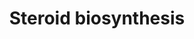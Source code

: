 ---
annotations:
- id: PW:0000040
  parent: classic metabolic pathway
  type: Pathway Ontology
  value: steroid hormone biosynthetic pathway
authors:
- A.Kwa
- MaintBot
- MartijnVanIersel
- Khanspers
- AlexanderPico
- Anatolymikutin
- Egonw
- Mkutmon
- DeSl
- Eweitz
- Finterly
description: Steroidogenesis is the biological process by which steroids are generated
  from cholesterol and transformed into other steroids.  Proteins on this pathway
  have targeted assays available via the [https://assays.cancer.gov/available_assays?wp_id=WP496
  CPTAC Assay Portal].
last-edited: 2021-06-17
organisms:
- Homo sapiens
redirect_from:
- /index.php/Pathway:WP496
- /instance/WP496
- /instance/WP496_rr119106
revision: r119106
schema-jsonld:
- '@context': https://schema.org/
  '@id': https://wikipathways.github.io/pathways/WP496.html
  '@type': Dataset
  creator:
    '@type': Organization
    name: WikiPathways
  description: Steroidogenesis is the biological process by which steroids are generated
    from cholesterol and transformed into other steroids.  Proteins on this pathway
    have targeted assays available via the [https://assays.cancer.gov/available_assays?wp_id=WP496
    CPTAC Assay Portal].
  keywords:
  - 17-alpha-OH-Pregnenolone
  - 17-alpha-OH-Progesterone
  - Androstenediol
  - Androstenedione
  - CYP17A1
  - Cholesterol
  - Dihydrotestosterone
  - Estradiol
  - Estrone
  - F13B
  - HSD17B1
  - HSD17B2
  - HSD17B3
  - HSD17B4
  - HSD17B7
  - HSD3B1
  - HSD3B2
  - Hydroxyprogesterone aldolase
  - Pregnenolone
  - Progesterone
  - Steroid-19-Hydroxylase
  - Testosterone
  - dehydroepiandrosterone
  license: CC0
  name: Steroid biosynthesis
seo: CreativeWork
title: Steroid biosynthesis
wpid: WP496
---